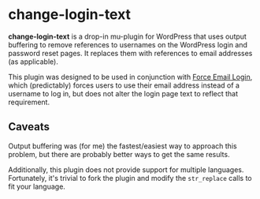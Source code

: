 change-login-text
=================

**change-login-text** is a drop-in mu-plugin for WordPress that uses output buffering to remove references to usernames on the WordPress login and password reset pages. It replaces them with references to email addresses (as applicable).

This plugin was designed to be used in conjunction with [Force Email Login](https://wordpress.org/plugins/force-email-login/), which (predictably) forces users to use their email address instead of a username to log in, but does not alter the login page text to reflect that requirement.

## Caveats

Output buffering was (for me) the fastest/easiest way to approach this problem, but there are probably better ways to get the same results.

Additionally, this plugin does not provide support for multiple languages. Fortunately, it's trivial to fork the plugin and modify the `str_replace` calls to fit your language.
